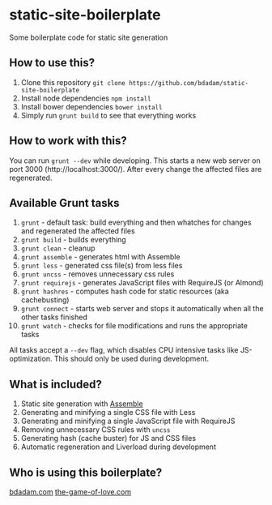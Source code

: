 static-site-boilerplate
=======================

Some boilerplate code for static site generation

## How to use this?
1. Clone this repository `git clone https://github.com/bdadam/static-site-boilerplate`
1. Install node dependencies `npm install`
1. Install bower dependencies `bower install`
1. Simply run `grunt build` to see that everything works

## How to work with this?
You can run `grunt --dev` while developing. This starts a new web server on port 3000 (http://localhost:3000/).
After every change the affected files are regenerated.

## Available Grunt tasks
1. `grunt` - default task: build everything and then whatches for changes and regenerated the affected files
1. `grunt build` - builds everything
1. `grunt clean` - cleanup
1. `grunt assemble` - generates html with Assemble
1. `grunt less` - generated css file(s) from less files
1. `grunt uncss` - removes unnecessary css rules
1. `grunt requirejs` - generates JavaScript files with RequireJS (or Almond)
1. `grunt hashres` - computes hash code for static resources (aka cachebusting)
1. `grunt connect` - starts web server and stops it automatically when all the other tasks finished
1. `grunt watch` - checks for file modifications and runs the appropriate tasks

All tasks accept a `--dev` flag, which disables CPU intensive tasks like JS-optimization. This should only be used during development.


## What is included?
1. Static site generation with [Assemble](http://assemble.io/)
1. Generating and minifying a single CSS file with Less
1. Generating and minifying a single JavaScript file with RequireJS
1. Removing unnecessary CSS rules with `uncss`
1. Generating hash (cache buster) for JS and CSS files
1. Automatic regeneration and Liverload during development

## Who is using this boilerplate?
[bdadam.com](http://bdadam.com/)
[the-game-of-love.com](http://the-game-of-love.com/)
